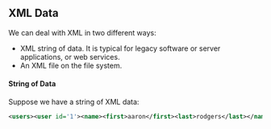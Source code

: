 ## XML Data
We can deal with XML in two different ways:
- XML string of data. It is typical for legacy software or server applications, or web services.
- An XML file on the file system.

#### String of Data
Suppose we have a string of XML data:
```xml
<users><user id='1'><name><first>aaron</first><last>rodgers</last></name></user><user id='2'><name><first>randall</first> <last>cobb</last></name></user><user id='3'><name><first>clay</first><last>mathews</last></name></user></users>
